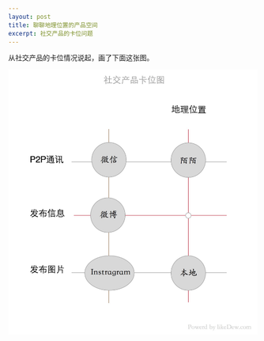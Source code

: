 ```yaml
---
layout: post
title: 聊聊地理位置的产品空间
excerpt: 社交产品的卡位问题
---
```


从社交产品的卡位情况说起，画了下面这张图。

![](https://raw.githubusercontent.com/hyking/hyking.github.io/master/assets/images/2015-05-05-001.jpg)


